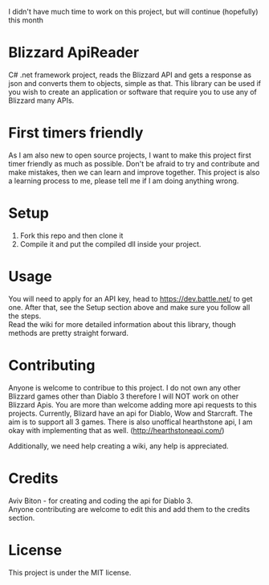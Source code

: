 I didn't have much time to work on this project, but will continue (hopefully) this month

# Blizzard ApiReader
C# .net framework project, reads the Blizzard API and gets a response as json and converts them to objects, simple as that.
This library can be used if you wish to create an application or software that require you to use any of Blizzard many APIs.

# First timers friendly
As I am also new to open source projects, I want to make this project first timer friendly as much as possible.
Don't be afraid to try and contribute and make mistakes, then we can learn and improve together.
This project is also a learning process to me, please tell me if I am doing anything wrong.

# Setup
1) Fork this repo and then clone it
2) Compile it and put the compiled dll inside your project.


# Usage
You will need to apply for an API key, head to https://dev.battle.net/ to get one.
After that, see the Setup section above and make sure you follow all the steps.  
Read the wiki for more detailed information about this library, though methods are pretty straight forward.

# Contributing
Anyone is welcome to contribue to this project.
I do not own any other Blizzard games other than Diablo 3 therefore I will NOT work on other Blizzard Apis.
You are more than welcome adding more api requests to this projects.
Currently, Blizard have an api for Diablo, Wow and Starcraft. The aim is to support all 3 games.
There is also unoffical hearthstone api, I am okay with implementing that as well. (http://hearthstoneapi.com/)

Additionally, we need help creating a wiki, any help is appreciated.

# Credits
Aviv Biton - for creating and coding the api for Diablo 3.  
Anyone contributing are welcome to edit this and add them to the credits section.

# License

This project is under the MIT license.

